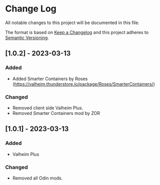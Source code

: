 
# Change Log
All notable changes to this project will be documented in this file.
 
The format is based on [Keep a Changelog](http://keepachangelog.com/)
and this project adheres to [Semantic Versioning](http://semver.org/).
 

## [1.0.2] - 2023-03-13
 
### Added 
- Added Smarter Containers by Roses (https://valheim.thunderstore.io/package/Roses/SmarterContainers/)

### Changed
  
- Removed client side Valheim Plus.
- Removed Smarter Containers mod by ZOR


## [1.0.1] - 2023-03-13
 
### Added
 - Valheim Plus

### Changed
  
- Removed all Odin mods.